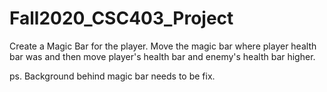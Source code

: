 # Fall2020_CSC403_Project

Create a Magic Bar for the player.
Move the magic bar where player health bar was and then move player's health bar and enemy's health bar higher.

ps. Background behind magic bar needs to be fix.
